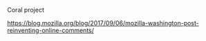 Coral project

https://blog.mozilla.org/blog/2017/09/06/mozilla-washington-post-reinventing-online-comments/
